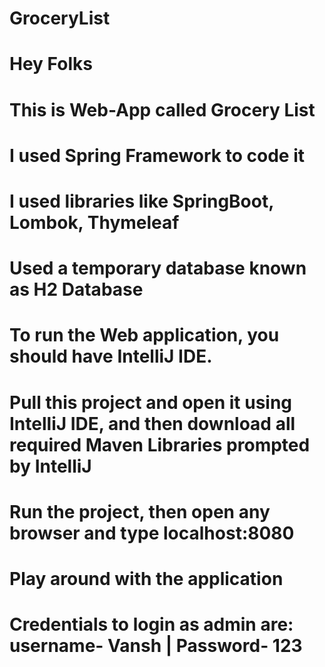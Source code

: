 # GroceryList
# Hey Folks 
# This is Web-App called Grocery List
# I used Spring Framework to code it
# I used libraries like SpringBoot, Lombok, Thymeleaf
# Used a temporary database known as H2 Database
# To run the Web application, you should have IntelliJ IDE. 
# Pull this project and open it using IntelliJ IDE, and then download all required Maven Libraries prompted by IntelliJ
# Run the project, then open any browser and type localhost:8080
# Play around with the application 
# Credentials to login as admin are: username- Vansh | Password- 123
